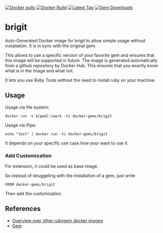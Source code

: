 [![Docker pulls](https://img.shields.io/docker/pulls/rubygem/brigit.svg)](https://hub.docker.com/r/rubygem/brigit/)
[![Docker Build](https://img.shields.io/docker/automated/rubygem/brigit.svg)](https://hub.docker.com/r/rubygem/brigit/)
[![Latest Tag](https://img.shields.io/github/tag/docker-rubygem/brigit.svg)](https://hub.docker.com/r/rubygem/brigit/)
[![Gem Downloads](https://img.shields.io/gem/dt/brigit.svg)](https://rubygems.org/gems/brigit/)
# brigit

Auto-Generated Docker image for brigit to allow simple usage without installation.
It is in sync with the original gem.

This allows to use a specific version of your favorite gem and ensures that this image will be supported in future.
The image is generated automatically from a github repository by Docker Hub.
This ensures that you exactly know what is in the image and what not.

It lets you use Ruby Tools without the need to install ruby on your machine.

## Usage

Usage via file system:

`docker run -v $(pwd):/work -ti docker-gems/brigit`

Usage via Pipe:

`echo "test" | docker run -ti docker-gems/brigit`

It depends on your specific use case how your want to use it.

### Add Customization

For extension, it could be used as base image.

So instead of struggeling with the installation of a gem, just write

`FROM docker-gems/brigit`

Then add the customization.

## References

 - [Overview over other rubygem docker images](https://github.com/thinkbot/docker-rubygem)
 - [Gem](https://rubygems.org/gems/brigit/)
